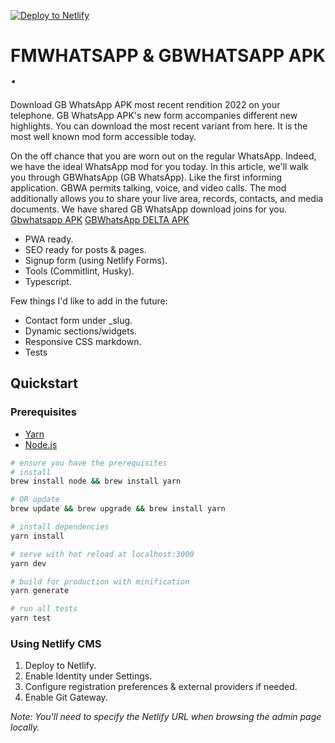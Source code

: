 [![Deploy to Netlify](https://www.netlify.com/img/deploy/button.svg)](https://app.netlify.com/start/deploy?repository=https://github.com/gomah/bluise)

# FMWHATSAPP & GBWHATSAPP APK .

Download GB WhatsApp APK most recent rendition 2022 on your telephone. GB WhatsApp APK's new form accompanies different new highlights. You can download the most recent variant from here. It is the most well known mod form accessible today.

On the off chance that you are worn out on the regular WhatsApp. Indeed, we have the ideal WhatsApp mod for you today. In this article, we'll walk you through GBWhatsApp (GB WhatsApp). Like the first informing application. GBWA permits talking, voice, and video calls. The mod additionally allows you to share your live area, records, contacts, and media documents. We have shared GB WhatsApp download joins for you.
<a href="https://apknike.com/gbwhatsapp-apk/">Gbwhatsapp APK</a>
<a href="https://apknike.com/gbwhatsapp-delta-apk/">GBWhatsApp DELTA APK</a>
- PWA ready.
- SEO ready for posts & pages.
- Signup form (using Netlify Forms).
- Tools (Commitlint, Husky).
- Typescript.

Few things I'd like to add in the future:

- Contact form under \_slug.
- Dynamic sections/widgets.
- Responsive CSS markdown.
- Tests

## Quickstart

### Prerequisites

- [Yarn](https://yarnpkg.com/lang/en/docs/install/#mac-tab)
- [Node.js](https://nodejs.org/en/)

```bash
# ensure you have the prerequisites
# install
brew install node && brew install yarn

# OR update
brew update && brew upgrade && brew install yarn

# install dependencies
yarn install

# serve with hot reload at localhost:3000
yarn dev

# build for production with minification
yarn generate

# run all tests
yarn test
```

### Using Netlify CMS

1. Deploy to Netlify.
2. Enable Identity under Settings.
3. Configure registration preferences & external providers if needed.
4. Enable Git Gateway.

_Note: You'll need to specify the Netlify URL when browsing the admin page locally._
